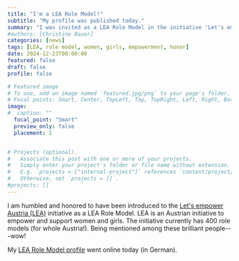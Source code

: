 ```yaml
---
title: "I'm a LEA Role Model!"
subtitle: "My profile was published today."
summary: "I was invited as a LEA Role Model in the initiative 'Let's empower Austria (LEA)', an Austrian initiative to empower and support women and girls."
#authors: [Christine Bauer]
categories: [news]
tags: [LEA, role model, women, girls, empowerment, honor]
date: 2024-12-23T00:00:00
featured: false
draft: false
profile: false

# Featured image
# To use, add an image named `featured.jpg/png` to your page's folder.
# Focal points: Smart, Center, TopLeft, Top, TopRight, Left, Right, BottomLeft, Bottom, BottomRight.
image:
#  caption: ""
  focal_point: "Smart"
  preview_only: false
  placement: 1


# Projects (optional).
#   Associate this post with one or more of your projects.
#   Simply enter your project's folder or file name without extension.
#   E.g. `projects = ["internal-project"]` references `content/project/deep-learning/index.md`.
#   Otherwise, set `projects = []`.
#projects: []
---
```


I am humbled and honored to have been introduced to the [Let's empower Austria (LEA)](https://letsempoweraustria.at) initiative as a LEA Role Model. LEA is an Austrian initiative to empower and support women and girls. The initiative currently has 400 role models (for whole Austria!). Being mentioned among these brilliant people---wow!

My [LEA Role Model profile](https://letsempoweraustria.at/role-model/christine-bauer/) went online today (in German).
